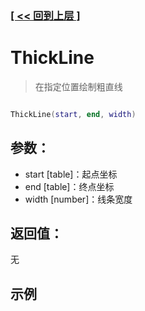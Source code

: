 ### [[ << 回到上层 ]](index.md)

# ThickLine

> 在指定位置绘制粗直线

```lua

ThickLine(start, end, width)

```

## 参数：

+ start [table]：起点坐标
+ end [table]：终点坐标
+ width [number]：线条宽度

## 返回值：

无

## 示例

```lua

```